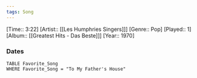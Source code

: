 ```yaml
---
tags: Song  
---
```

[Time:: 3:22]
[Artist:: [[Les Humphries Singers]]]
[Genre:: Pop]
[Played:: 1]
[Album:: [[Greatest Hits - Das Beste]]]
[Year:: 1970]
### Dates
````dataview
TABLE Favorite_Song
WHERE Favorite_Song = "To My Father's House"
````